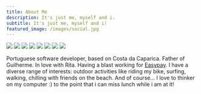 ```yaml
---
title: About Me
description: It's just me, myself and i.
subtitle: It's just me, myself and i!
featured_image: /images/social.jpg
---
```


<div class="gallery" data-columns="3">
	<img src="/images/personal/seomis_e_rita.jpeg">
	<img src="/images/personal/photo1.jpg">
	<img src="/images/personal/photo2.jpg">
	<img src="/images/personal/photo3.jpg">
	<img src="/images/personal/photo4.jpg">
	<img src="/images/personal/photo5.jpg">
	<img src="/images/personal/photo6.jpg">
	<img src="/images/personal/seomis_gui.jpg">
</div>


Portuguese software developer, based on Costa da Caparica. Father of Guilherme. In love with Rita. Having a blast working for [Easypay](https://www.easypay.pt/en). I have a diverse range of interests: outdoor activities like riding my bike, surfing, walking, chilling with friends on the beach. And of course... I love to thinker on my computer :) to the point that i can miss lunch while i am at it!
